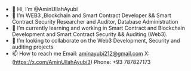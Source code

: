 - 👋 Hi, I’m @AminUllahAyubi
- 👀 I’m WEB3 ,Blockchain and Smart Contract Developer && Smart Contract Security Researcher and Auditor, Database Administration 
- 🌱 I’m currently learning and working in Smart Contract and Blockchain Development and Smart Contract Security && Auditing (Web3).
- 💞️ I’m looking to collaborate on the Web3 Development, Security and auditing projects
- 📫 How to reach me 
Email: aminayubi212@gmail.com
X:(https://x.com/AminUllahAyubi3)
Phone: +93 787827173
<!---
AminUllahAyubi/AminUllahAyubi is a ✨ special ✨ repository because its `README.md` (this file) appears on your GitHub profile.
You can click the Preview link to take a look at your changes.
--->

